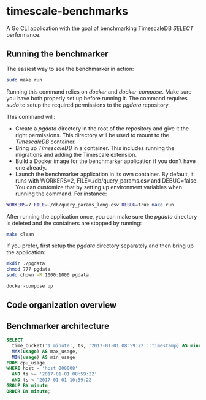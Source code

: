 # timescale-benchmarks

A Go CLI application with the goal of benchmarking TimescaleDB *SELECT* performance.

## Running the benchmarker

The easiest way to see the benchmarker in action:

```bash
sudo make run
```

Running this command relies on *docker* and *docker-compose*. Make sure you have both properly set up before running it. The command requires *sudo* to setup the required permissions to the *pgdata* repository.

This command will:
- Create a *pgdata* directory in the root of the repository and give it the right permissions. This directory will be used to mount to the *TimescaleDB* container.
- Bring up *TimescaleDB* in a container. This includes running the migrations and adding the Timescale extension.
- Build a Docker image for the benchmarker application if you don't have one already.
- Launch the benchmarker application in its own container. By default, it runs with WORKERS=2, FILE=./db/query_params.csv and DEBUG=false. You can customize that by setting up environment variables when running the command. For instance:

```bash
WORKERS=7 FILE=./db/query_params_long.csv DEBUG=true make run
```

After running the application once, you can make sure the *pgdata* directory is deleted and the containers are stopped by running:

```bash
make clean
```

If you prefer, first setup the *pgdata* directory separately and then bring up the application:

```bash
mkdir ./pgdata
chmod 777 pgdata
sudo chown -R 1000:1000 pgdata

docker-compose up
```

## Code organization overview

## Benchmarker architecture

```SQL
SELECT
  time_bucket('1 minute', ts, '2017-01-01 08:59:22'::timestamp) AS minute,
  MAX(usage) AS max_usage,
  MIN(usage) AS min_usage
FROM cpu_usage
WHERE host = 'host_000008'
  AND ts >= '2017-01-01 08:59:22'
  AND ts < '2017-01-01 10:59:22'
GROUP BY minute
ORDER BY minute;
```
